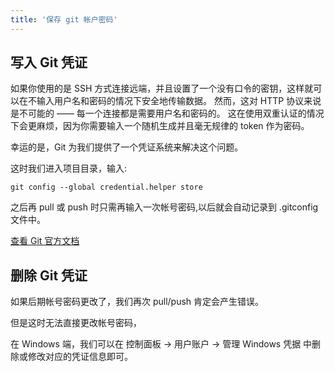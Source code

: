 ```yaml
---
title: '保存 git 帐户密码'
---
```


## 写入 Git 凭证

如果你使用的是 SSH 方式连接远端，并且设置了一个没有口令的密钥，这样就可以在不输入用户名和密码的情况下安全地传输数据。 然而，这对 HTTP 协议来说是不可能的 —— 每一个连接都是需要用户名和密码的。 这在使用双重认证的情况下会更麻烦，因为你需要输入一个随机生成并且毫无规律的 token 作为密码。

幸运的是，Git 为我们提供了一个凭证系统来解决这个问题。

这时我们进入项目目录，输入:

```git
git config --global credential.helper store
```

之后再 pull 或 push 时只需再输入一次帐号密码,以后就会自动记录到 .gitconfig 文件中。

[查看 Git 官方文档](https://git-scm.com/book/zh/v2/Git-%E5%B7%A5%E5%85%B7-%E5%87%AD%E8%AF%81%E5%AD%98%E5%82%A8)

## 删除 Git 凭证

如果后期帐号密码更改了，我们再次 pull/push 肯定会产生错误。

但是这时无法直接更改帐号密码，

在 Windows 端，我们可以在 控制面板 -> 用户账户 -> 管理 Windows 凭据 中删除或修改对应的凭证信息即可。


<img class="zoom" :src="$withBase('/git/save-password/Snipaste_2021-10-13_11-48-40.png')">